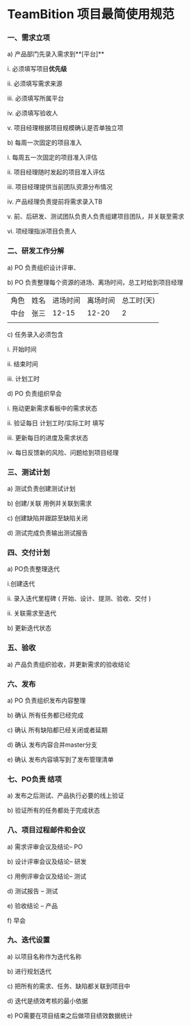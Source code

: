 # TeamBition 项目最简使用规范

### 一、需求立项



a) 产品部门先录入需求到**[平台]**

i.            必须填写项目**优先级**

ii.             必须填写需求来源

iii.             必须填写所属平台

iv.             必须填写验收人

v.             项目经理根据项目规模确认是否单独立项

b) 每周一次固定的项目准入

i.             每周五一次固定的项目准入评估

ii.             项目经理随时发起的项目准入评估

iii.             项目经理提供当前团队资源分布情况

iv.             产品经理负责提前将需求录入TB

v.             前、后研发、测试团队负责人负责组建项目团队，并关联至需求

vi.             项经理指派项目负责人

### 二、研发工作分解

a) PO 负责组织设计评审、

b) PO 负责整理每个资源的进场、离场时间，总工时给到项目经理



|      |      |          |          |            |
| ---- | ---- | -------- | -------- | ---------- |
| 角色 | 姓名 | 进场时间 | 离场时间 | 总工时(天) |
| 中台 | 张三 | 12-15    | 12-20    | 2          |
|      |      |          |          |            |







c) 任务录入必须包含

i.             开始时间

ii.             结束时间

iii.             计划工时



d) PO 负责组织早会

i.    拖动更新需求看板中的需求状态

ii.   验证每日 计划工时/实际工时 填写

iii.  更新每日的进度及需求状态

iv.  每日反馈新的风险、问题给到项目经理

### 三、测试计划

a) 测试负责创建测试计划

b) 创建/关联 用例并关联到需求

c) 创建缺陷并跟踪至缺陷关闭

d) 测试完成负责输出测试报告

### 四、交付计划

a) PO负责整理迭代

i.创建迭代

ii. 录入迭代里程碑 ( 开始、设计、提测、验收、交付 )

ii. 关联需求至迭代

b) 更新迭代状态 

### 五、验收

a) 产品负责组织验收，并更新需求的验收结论

### 六、发布

a) PO 负责组织发布内容整理

b) 确认 所有任务都已经完成

c) 确认 所有缺陷都已经关闭或者延期

d) 确认 发布内容合并master分支

e) 确认 发布内容填写到了发布管理清单

### 七、PO负责 结项

a) 发布之后测试、产品执行必要的线上验证

b) 验证所有的任务都处于完成状态

### 八、项目过程邮件和会议

a) 需求评审会议及结论– PO

b) 设计评审会议及结论– 研发

c) 用例评审会议及结论– 测试

d) 测试报告 – 测试

e) 验收结论 – 产品

f) 早会

### 九、迭代设置

a) 以项目名称作为迭代名称

b) 进行规划迭代

c) 把所有的需求、任务、缺陷都关联到项目中

d) 迭代是绩效考核的最小依据

e) PO需要在项目结束之后做项目绩效数据统计
